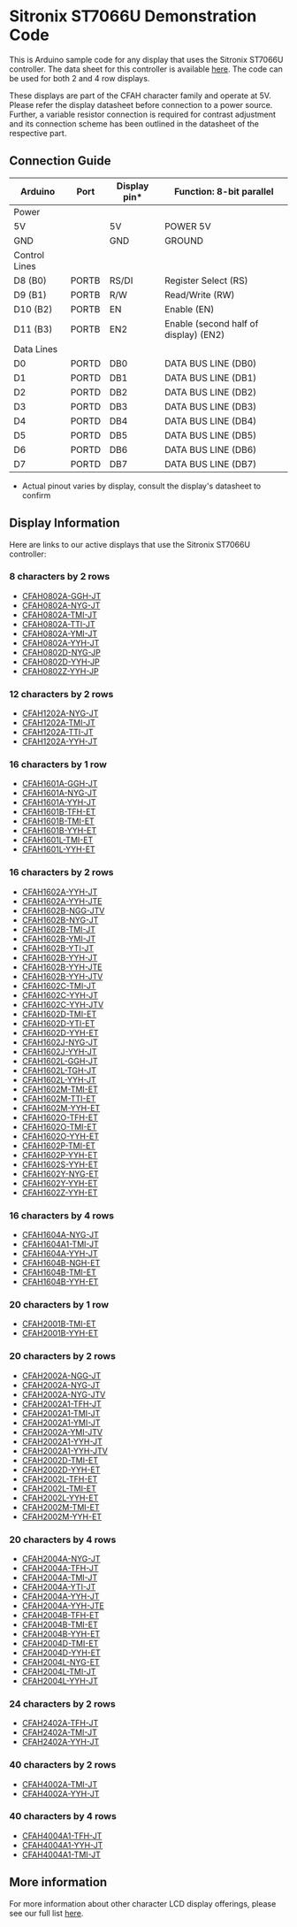 # Sitronix ST7066U Demonstration Code

This is Arduino sample code for any display that uses the Sitronix ST7066U controller. The data sheet for this controller is available [here](https://www.crystalfontz.com/controllers/Sitronix/ST7066U/). The code can be used for both 2 and 4 row displays.

These displays are part of the CFAH character family and operate at 5V. Please refer the display datasheet before connection to a power source. Further, a variable resistor connection is required for contrast adjustment and its connection scheme has been outlined in the datasheet of the respective part.

## Connection Guide
| Arduino  | Port  | Display pin* | Function: 8-bit parallel              |
| -------- | ----- | ------------ | ------------------------------------- |
| Power                                                                   |
| 5V       |       | 5V           | POWER 5V                              |
| GND      |       | GND          | GROUND                                |
| Control Lines                                                           |
| D8  (B0) | PORTB | RS/DI        | Register Select                  (RS) |
| D9  (B1) | PORTB | R/W          | Read/Write                       (RW) |
| D10 (B2) | PORTB | EN           | Enable                           (EN) |
| D11 (B3) | PORTB | EN2          | Enable (second half of display) (EN2) |
| Data Lines                                                              |
| D0       | PORTD | DB0          | DATA BUS LINE                   (DB0) |
| D1       | PORTD | DB1          | DATA BUS LINE                   (DB1) |
| D2       | PORTD | DB2          | DATA BUS LINE                   (DB2) |
| D3       | PORTD | DB3          | DATA BUS LINE                   (DB3) |
| D4       | PORTD | DB4          | DATA BUS LINE                   (DB4) |
| D5       | PORTD | DB5          | DATA BUS LINE                   (DB5) |
| D6       | PORTD | DB6          | DATA BUS LINE                   (DB6) |
| D7       | PORTD | DB7          | DATA BUS LINE                   (DB7) |

* Actual pinout varies by display, consult the display's datasheet to confirm

## Display Information
Here are links to our active displays that use the Sitronix ST7066U controller:

### 8 characters by 2 rows
- [CFAH0802A-GGH-JT](https://www.crystalfontz.com/product/cfah0802agghjt)
- [CFAH0802A-NYG-JT](https://www.crystalfontz.com/product/cfah0802anygjt)
- [CFAH0802A-TMI-JT](https://www.crystalfontz.com/product/cfah0802atmijt)
- [CFAH0802A-TTI-JT](https://www.crystalfontz.com/product/cfah0802attijt)
- [CFAH0802A-YMI-JT](https://www.crystalfontz.com/product/cfah0802aymijt)
- [CFAH0802A-YYH-JT](https://www.crystalfontz.com/product/cfah0802ayyhjt)
- [CFAH0802D-NYG-JP](https://www.crystalfontz.com/product/cfah0802dnygjp)
- [CFAH0802D-YYH-JP](https://www.crystalfontz.com/product/cfah0802dyyhjp)
- [CFAH0802Z-YYH-JP](https://www.crystalfontz.com/product/cfah0802zyyhjp)

### 12 characters by 2 rows
- [CFAH1202A-NYG-JT](https://www.crystalfontz.com/product/cfah1202anygjt)
- [CFAH1202A-TMI-JT](https://www.crystalfontz.com/product/cfah1202atmijt)
- [CFAH1202A-TTI-JT](https://www.crystalfontz.com/product/cfah1202attijt)
- [CFAH1202A-YYH-JT](https://www.crystalfontz.com/product/cfah1202ayyhjt)

### 16 characters by 1 row
- [CFAH1601A-GGH-JT](https://www.crystalfontz.com/product/cfah1601agghjt)
- [CFAH1601A-NYG-JT](https://www.crystalfontz.com/product/cfah1601anygjt)
- [CFAH1601A-YYH-JT](https://www.crystalfontz.com/product/cfah1601ayyhjt)
- [CFAH1601B-TFH-ET](https://www.crystalfontz.com/product/cfah1601btfhet)
- [CFAH1601B-TMI-ET](https://www.crystalfontz.com/product/cfah1601btmiet)
- [CFAH1601B-YYH-ET](https://www.crystalfontz.com/product/cfah1601byyhet)
- [CFAH1601L-TMI-ET](https://www.crystalfontz.com/product/cfah1601ltmiet)
- [CFAH1601L-YYH-ET](https://www.crystalfontz.com/product/cfah1601lyyhet)

### 16 characters by 2 rows
- [CFAH1602A-YYH-JT](https://www.crystalfontz.com/product/cfah1602ayyhjt)
- [CFAH1602A-YYH-JTE](https://www.crystalfontz.com/product/cfah1602ayyhjte)
- [CFAH1602B-NGG-JTV](https://www.crystalfontz.com/product/cfah1602bnggjtv)
- [CFAH1602B-NYG-JT](https://www.crystalfontz.com/product/cfah1602bnygjt)
- [CFAH1602B-TMI-JT](https://www.crystalfontz.com/product/cfah1602btmijt)
- [CFAH1602B-YMI-JT](https://www.crystalfontz.com/product/cfah1602bymijt)
- [CFAH1602B-YTI-JT](https://www.crystalfontz.com/product/cfah1602bytijt)
- [CFAH1602B-YYH-JT](https://www.crystalfontz.com/product/cfah1602byyhjt)
- [CFAH1602B-YYH-JTE](https://www.crystalfontz.com/product/cfah1602byyhjte)
- [CFAH1602B-YYH-JTV](https://www.crystalfontz.com/product/cfah1602byyhjtv)
- [CFAH1602C-TMI-JT](https://www.crystalfontz.com/product/cfah1602ctmijt)
- [CFAH1602C-YYH-JT](https://www.crystalfontz.com/product/cfah1602cyyhjt)
- [CFAH1602C-YYH-JTV](https://www.crystalfontz.com/product/cfah1602cyyhjtv)
- [CFAH1602D-TMI-ET](https://www.crystalfontz.com/product/cfah1602dtmiet)
- [CFAH1602D-YTI-ET](https://www.crystalfontz.com/product/cfah1602dytiet)
- [CFAH1602D-YYH-ET](https://www.crystalfontz.com/product/cfah1602dyyhet)
- [CFAH1602J-NYG-JT](https://www.crystalfontz.com/product/cfah1602jnygjt)
- [CFAH1602J-YYH-JT](https://www.crystalfontz.com/product/cfah1602jyyhjt)
- [CFAH1602L-GGH-JT](https://www.crystalfontz.com/product/cfah1602lgghjt)
- [CFAH1602L-TGH-JT](https://www.crystalfontz.com/product/cfah1602ltghjt)
- [CFAH1602L-YYH-JT](https://www.crystalfontz.com/product/cfah1602lyyhjt)
- [CFAH1602M-TMI-ET](https://www.crystalfontz.com/product/cfah1602mtmiet)
- [CFAH1602M-TTI-ET](https://www.crystalfontz.com/product/cfah1602mttiet)
- [CFAH1602M-YYH-ET](https://www.crystalfontz.com/product/cfah1602myyhet)
- [CFAH1602O-TFH-ET](https://www.crystalfontz.com/product/cfah1602otfhet)
- [CFAH1602O-TMI-ET](https://www.crystalfontz.com/product/cfah1602otmiet)
- [CFAH1602O-YYH-ET](https://www.crystalfontz.com/product/cfah1602oyyhet)
- [CFAH1602P-TMI-ET](https://www.crystalfontz.com/product/cfah1602ptmiet)
- [CFAH1602P-YYH-ET](https://www.crystalfontz.com/product/cfah1602pyyhet)
- [CFAH1602S-YYH-ET](https://www.crystalfontz.com/product/cfah1602syyhet)
- [CFAH1602Y-NYG-ET](https://www.crystalfontz.com/product/cfah1602ynyget)
- [CFAH1602Y-YYH-ET](https://www.crystalfontz.com/product/cfah1602yyyhet)
- [CFAH1602Z-YYH-ET](https://www.crystalfontz.com/product/cfah1602zyyhet)

### 16 characters by 4 rows
- [CFAH1604A-NYG-JT](https://www.crystalfontz.com/product/cfah1604anygjt)
- [CFAH1604A1-TMI-JT](https://www.crystalfontz.com/product/cfah1604a1tmijt)
- [CFAH1604A-YYH-JT](https://www.crystalfontz.com/product/cfah1604ayyhjt)
- [CFAH1604B-NGH-ET](https://www.crystalfontz.com/product/cfah1604bnghet)
- [CFAH1604B-TMI-ET](https://www.crystalfontz.com/product/cfah1604btmiet)
- [CFAH1604B-YYH-ET](https://www.crystalfontz.com/product/cfah1604byyhet)

### 20 characters by 1 row
- [CFAH2001B-TMI-ET](https://www.crystalfontz.com/product/cfah2001btmiet)
- [CFAH2001B-YYH-ET](https://www.crystalfontz.com/product/cfah2001byyhet)

### 20 characters by 2 rows
- [CFAH2002A-NGG-JT](https://www.crystalfontz.com/product/cfah2002anggjt)
- [CFAH2002A-NYG-JT](https://www.crystalfontz.com/product/cfah2002anygjt)
- [CFAH2002A-NYG-JTV](https://www.crystalfontz.com/product/cfah2002anygjtv)
- [CFAH2002A1-TFH-JT](https://www.crystalfontz.com/product/cfah2002a1tfhjt)
- [CFAH2002A1-TMI-JT](https://www.crystalfontz.com/product/cfah2002a1tmijt)
- [CFAH2002A1-YMI-JT](https://www.crystalfontz.com/product/cfah2002a1ymijt)
- [CFAH2002A-YMI-JTV](https://www.crystalfontz.com/product/cfah2002aymijtv)
- [CFAH2002A1-YYH-JT](https://www.crystalfontz.com/product/cfah2002a1yyhjt)
- [CFAH2002A1-YYH-JTV](https://www.crystalfontz.com/product/cfah2002a1yyhjtv)
- [CFAH2002D-TMI-ET](https://www.crystalfontz.com/product/cfah2002dtmiet)
- [CFAH2002D-YYH-ET](https://www.crystalfontz.com/product/cfah2002dyyhet)
- [CFAH2002L-TFH-ET](https://www.crystalfontz.com/product/cfah2002ltfhet)
- [CFAH2002L-TMI-ET](https://www.crystalfontz.com/product/cfah2002ltmiet)
- [CFAH2002L-YYH-ET](https://www.crystalfontz.com/product/cfah2002lyyhet)
- [CFAH2002M-TMI-ET](https://www.crystalfontz.com/product/cfah2002mtmiet)
- [CFAH2002M-YYH-ET](https://www.crystalfontz.com/product/cfah2002myyhet)

### 20 characters by 4 rows
- [CFAH2004A-NYG-JT](https://www.crystalfontz.com/product/cfah2004anygjt)
- [CFAH2004A-TFH-JT](https://www.crystalfontz.com/product/cfah2004atfhjt)
- [CFAH2004A-TMI-JT](https://www.crystalfontz.com/product/cfah2004atmijt)
- [CFAH2004A-YTI-JT](https://www.crystalfontz.com/product/cfah2004aytijt)
- [CFAH2004A-YYH-JT](https://www.crystalfontz.com/product/cfah2004ayyhjt)
- [CFAH2004A-YYH-JTE](https://www.crystalfontz.com/product/cfah2004ayyhjte)
- [CFAH2004B-TFH-ET](https://www.crystalfontz.com/product/cfah2004btfhet)
- [CFAH2004B-TMI-ET](https://www.crystalfontz.com/product/cfah2004btmiet)
- [CFAH2004B-YYH-ET](https://www.crystalfontz.com/product/cfah2004byyhet)
- [CFAH2004D-TMI-ET](https://www.crystalfontz.com/product/cfah2004dtmiet)
- [CFAH2004D-YYH-ET](https://www.crystalfontz.com/product/cfah2004dyyhet)
- [CFAH2004L-NYG-ET](https://www.crystalfontz.com/product/cfah2004lnyget)
- [CFAH2004L-TMI-JT](https://www.crystalfontz.com/product/cfah2004ltmijt)
- [CFAH2004L-YYH-JT](https://www.crystalfontz.com/product/cfah2004lyyhjt)

### 24 characters by 2 rows
- [CFAH2402A-TFH-JT](https://www.crystalfontz.com/product/cfah2402atfhjt)
- [CFAH2402A-TMI-JT](https://www.crystalfontz.com/product/cfah2402atmijt)
- [CFAH2402A-YYH-JT](https://www.crystalfontz.com/product/cfah2402ayyhjt)

### 40 characters by 2 rows
- [CFAH4002A-TMI-JT](https://www.crystalfontz.com/product/cfah4002atmijt)
- [CFAH4002A-YYH-JT](https://www.crystalfontz.com/product/cfah4002ayyhjt)

### 40 characters by 4 rows
- [CFAH4004A1-TFH-JT](https://www.crystalfontz.com/product/cfah4004a1tfhjt)
- [CFAH4004A1-YYH-JT](https://www.crystalfontz.com/product/cfah4004a1yyhjt)
- [CFAH4004A1-TMI-JT](https://www.crystalfontz.com/product/cfah4004a1tmijt)

## More information
For more information about other character LCD display offerings, please see our full list [here](https://www.crystalfontz.com/c/character-lcd-displays/21).
